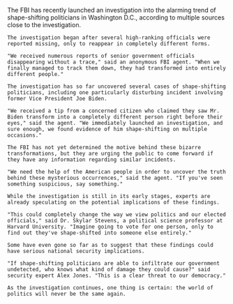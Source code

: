 The FBI has recently launched an investigation into the alarming trend of shape-shifting politicians in Washington D.C., according to multiple sources close to the investigation.

    The investigation began after several high-ranking officials were reported missing, only to reappear in completely different forms.

    "We received numerous reports of senior government officials disappearing without a trace," said an anonymous FBI agent. "When we finally managed to track them down, they had transformed into entirely different people."

    The investigation has so far uncovered several cases of shape-shifting politicians, including one particularly disturbing incident involving former Vice President Joe Biden.

    "We received a tip from a concerned citizen who claimed they saw Mr. Biden transform into a completely different person right before their eyes," said the agent. "We immediately launched an investigation, and sure enough, we found evidence of him shape-shifting on multiple occasions."

    The FBI has not yet determined the motive behind these bizarre transformations, but they are urging the public to come forward if they have any information regarding similar incidents.

    "We need the help of the American people in order to uncover the truth behind these mysterious occurrences," said the agent. "If you've seen something suspicious, say something."

    While the investigation is still in its early stages, experts are already speculating on the potential implications of these findings.

    "This could completely change the way we view politics and our elected officials," said Dr. Skylar Stevens, a political science professor at Harvard University. "Imagine going to vote for one person, only to find out they've shape-shifted into someone else entirely."

    Some have even gone so far as to suggest that these findings could have serious national security implications.

    "If shape-shifting politicians are able to infiltrate our government undetected, who knows what kind of damage they could cause?" said security expert Alex Jones. "This is a clear threat to our democracy."

    As the investigation continues, one thing is certain: the world of politics will never be the same again.
